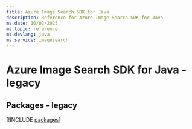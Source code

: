 ```yaml
---
title: Azure Image Search SDK for Java
description: Reference for Azure Image Search SDK for Java
ms.date: 10/02/2025
ms.topic: reference
ms.devlang: java
ms.service: imagesearch
---
```

# Azure Image Search SDK for Java - legacy
## Packages - legacy
[!INCLUDE [packages](image-search-index.md)]